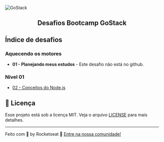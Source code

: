 <img alt="GoStack" src="https://storage.googleapis.com/golden-wind/bootcamp-gostack/header-desafios.png" />
<h2 align="center">
  Desafios Bootcamp GoStack
</h2>

## Índice de desafios
### Aquecendo os motores
- **01 - Planejando meus estudos** - Este desafio não está no github.

### Nível 01
- [02 - Conceitos do Node.js](https://github.com/Shofnip/gostack-desafios/tree/master/nivel-01/desafio-conceitos-nodejs)

## :memo: Licença

Esse projeto está sob a licença MIT. Veja o arquivo [LICENSE](LICENSE) para mais detalhes.

---

Feito com 💜 by Rocketseat :wave: [Entre na nossa comunidade!](https://discordapp.com/invite/gCRAFhc)